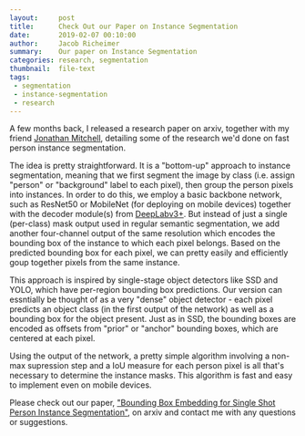 ```yaml
---
layout:     post
title:      Check Out our Paper on Instance Segmentation
date:       2019-02-07 00:10:00
author:     Jacob Richeimer
summary:    Our paper on Instance Segmentation
categories: research, segmentation
thumbnail:  file-text
tags:
 - segmentation
 - instance-segmentation
 - research
---
```


A few months back, I released a research paper on arxiv, together with my friend [Jonathan Mitchell][1], detailing some of the research we'd done on fast person instance segmentation.

The idea is pretty straightforward. It is a "bottom-up" approach to instance segmentation, meaning that we first segment the image by class (i.e. assign "person" or "background" label to each pixel), then group the person pixels into instances. In order to do this, we employ a basic backbone network, such as ResNet50 or MobileNet (for deploying on mobile devices) together with the decoder module(s) from [DeepLabv3+][2]. But instead of just a single (per-class) mask output used in regular semantic segmentation, we add another four-channel output of the same resolution which encodes the bounding box of the instance to which each pixel belongs. Based on the predicted bounding box for each pixel, we can pretty easily and efficiently goup together pixels from the same instance.

This approach is inspired by single-stage object detectors like SSD and YOLO, which have per-region bounding box predictions. Our version can essntially be thought of as a very "dense" object detector - each pixel predicts an object class (in the first output of the network) as well as a bounding box for the object present. Just as in SSD, the bounding boxes are encoded as offsets from "prior" or "anchor" bounding boxes, which are centered at each pixel.

Using the output of the network, a pretty simple algorithm involving a non-max supression step and a IoU measure for each person pixel is all that's necessary to determine the instance masks. This algorithm is fast and easy to implement even on mobile devices.

Please check out our paper, ["Bounding Box Embedding for Single Shot Person Instance Segmentation"][3], on arxiv and contact me with any questions or suggestions.




[1]: [https://jonathancmitchell.github.io/]
[2]: [https://arxiv.org/abs/1802.02611]
[3]: [https://arxiv.org/abs/1807.07674]
